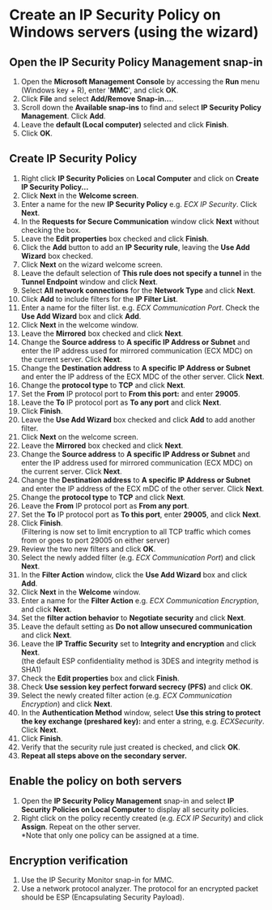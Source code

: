 # Create an IP Security Policy on Windows servers (using the wizard)
## Open the IP Security Policy Management snap-in
01. Open the **Microsoft Management Console** by accessing the **Run** menu (Windows key + R), enter '**MMC**', and click **OK**.
02. Click **File** and select **Add/Remove Snap-in...**.
03. Scroll down the **Available snap-ins** to find and select **IP Security Policy Management**. Click **Add**.
04. Leave the **default (Local computer)** selected and click **Finish**.
05. Click **OK**.
## Create IP Security Policy
01. Right click **IP Security Policies** on **Local Computer** and click on **Create IP Security Policy...**
02. Click **Next** in the **Welcome screen**.
03. Enter a name for the new **IP Security Policy** e.g. *ECX IP Security*. Click **Next**.
04. In the **Requests for Secure Communication** window click **Next** without checking the box.
05. Leave the **Edit properties** box checked and click **Finish**.
06. Click the **Add** button to add an **IP Security rule**, leaving the **Use Add Wizard** box checked.
07. Click **Next** on the wizard welcome screen.
08. Leave the default selection of **This rule does not specify a tunnel** in the **Tunnel Endpoint** window and click **Next**.
09. Select **All network connections** for the **Network Type** and click **Next**.
10. Click **Add** to include filters for the **IP Filter List**.
11. Enter a name for the filter list. e.g. *ECX Communication Port*. Check the **Use Add Wizard** box and click **Add**.
12. Click **Next** in the welcome window.
13. Leave the **Mirrored** box checked and click **Next**.
14. Change the **Source address** to **A specific IP Address or Subnet** and enter the IP address used for mirrored communication (ECX MDC) on the current server. Click **Next**.
15. Change the **Destination address** to **A specific IP Address or Subnet** and enter the IP address of the ECX MDC of the other server. Click **Next**.
16. Change the **protocol type** to **TCP** and click **Next**.
17. Set the **From** IP protocol port to **From this port:** and enter **29005**.
18. Leave the **To** IP protocol port as **To any port** and click **Next**.
19. Click **Finish**.
20. Leave the **Use Add Wizard** box checked and click **Add** to add another filter.
21. Click **Next** on the welcome screen.
22. Leave the **Mirrored** box checked and click **Next**.
23. Change the **Source address** to **A specific IP Address or Subnet** and enter the IP address used for mirrored communication (ECX MDC) on the current server. Click **Next**.
24. Change the **Destination address** to **A specific IP Address or Subnet** and enter the IP address of the ECX mDC of the other server. Click **Next**.
25. Change the **protocol type** to **TCP** and click **Next**.
26. Leave the **From** IP protocol port as **From any port**.
27. Set the **To** IP protocol port as **To this port**, enter **29005**, and click **Next**.
28. Click **Finish**.    
    (Filtering is now set to limit encryption to all TCP traffic which comes from or goes to port 29005 on either server)
29. Review the two new filters and click **OK**.
30. Select the newly added filter (e.g. *ECX Communication Port*) and click **Next**.
31. In the **Filter Action** window, click the **Use Add Wizard** box and click **Add**.
32. Click **Next** in the **Welcome** window.
33. Enter a name for the **Filter Action** e.g. *ECX Communication Encryption*, and click **Next**.
34. Set the **filter action behavior** to **Negotiate security** and click **Next**.
35. Leave the default setting as **Do not allow unsecured communication** and click **Next**.
36. Leave the **IP Traffic Security** set to **Integrity and encryption** and click **Next**.   
    (the default ESP confidentiality method is 3DES and integrity method is SHA1)
37. Check the **Edit properties** box and click **Finish**.
38. Check **Use session key perfect forward secrecy (PFS)** and click **OK**.
39. Select the newly created filter action (e.g. *ECX Communication Encryption*) and click **Next**.
40. In the **Authentication Method** window, select **Use this string to protect the key exchange (preshared key):** and enter a string, e.g. *ECXSecurity*. Click **Next**.
41. Click **Finish**.
42. Verify that the security rule just created is checked, and click **OK**.
43. **Repeat all steps above on the secondary server.**
## Enable the policy on both servers
01. Open the **IP Security Policy Management** snap-in and select **IP Security Policies on Local Computer** to display all security policies.
02. Right click on the policy recently created (e.g. *ECX IP Security*) and click **Assign**. Repeat on the other server.    
    \*Note that only one policy can be assigned at a time.
## Encryption verification
01. Use the IP Security Monitor snap-in for MMC.
02. Use a network protocol analyzer. The protocol for an encrypted packet should be ESP (Encapsulating Security Payload).

